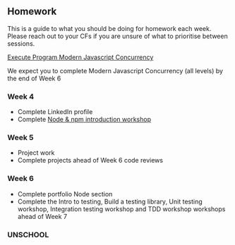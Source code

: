 ## Homework

This is a guide to what you should be doing for homework each week. Please reach out to your CFs if you are unsure of what to prioritise between sessions.

[Execute Program Modern Javascript Concurrency](https://www.executeprogram.com)

   We expect you to complete Modern Javascript Concurrency (all levels) by the end of Week 6

### Week 4

- Complete LinkedIn profile
- Complete [Node & npm introduction workshop](/workshops/node-npm-intro/)

### Week 5

- Project work
- Complete projects ahead of Week 6 code reviews

### Week 6

- Complete portfolio Node section
- Complete the Intro to testing, Build a testing library, Unit testing workshop, Integration testing workshop and TDD workshop workshops ahead of Week 7

### UNSCHOOL
